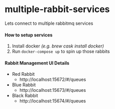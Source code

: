 # multiple-rabbit-services
Lets connect to multiple rabbitmq services

#### How to setup services
1. Install docker *(e.g. brew cask install docker)*
2. Run `docker-compose up` to spin up those rabbits

#### Rabbit Management UI Details
- Red Rabbit
  - http://localhost:15672/#/queues
- Blue Rabbit
  - http://localhost:15673/#/queues
- Black Rabbit
  - http://localhost:15674/#/queues
